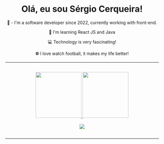 <div>
  <h1 align="center"> Olá, eu sou Sérgio Cerqueira! </h1>
  <p align="center">🔭 - I'm a software developer since 2022, currently working with front-end. </p>
  <p align="center"> 🌱 I'm learning React JS and Java </p>
  <p align="center"> 💻 Technology is very fascinating! </p>
  <p align="center"> ⚽ I love watch football, it makes my life better! </p>
</div>
<hr/>
<br>
<div align="center">
  <a href="https://github.com/sergiocerq">
    <img height="150em" src="https://github-readme-stats.vercel.app/api?username=sergiocerq&show_icons=true&theme=tokyonight"/>
    <img height="150em" src="https://github-readme-stats.vercel.app/api/top-langs/?username=sergiocerq&layout=compact&theme=tokyonight&size_weight=0.5&count_weight=0.5"/>
  </a>
</div>

<div align="center" valign="top"><br>
   <img src="https://skillicons.dev/icons?i=html,css,javascript,react,bootstrap,git,github,vue,vite,postman,java,vscode" /><br>
</div><br>
<hr/>
</div>
